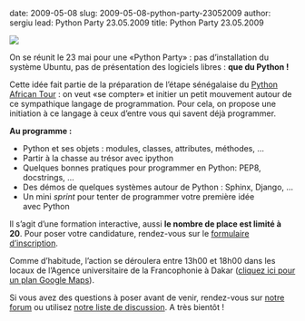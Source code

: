 date: 2009-05-08
slug: 2009-05-08-python-party-23052009
author: sergiu
lead: Python Party 23.05.2009
title: Python Party 23.05.2009


[![](http://dakarlug.org/blog/wp-content/uploads/2009/05/python-party23-05-09.png)](http://dakarlug.org/blog/wp-content/uploads/2009/05/python-party23-05-09.pdf)

    

On se réunit le 23 mai pour une «Python Party» : pas d’installation
du système Ubuntu, pas de présentation des logiciels libres : **que du Python&nbsp;!**

Cette idée fait partie de la préparation de l’étape sénégalaise du [Python African Tour](http://dakarlug.org/pat)
: on veut «se compter» et initier un petit mouvement autour de ce
sympathique langage de programmation. Pour cela, on propose une
initiation à ce langage à ceux d’entre vous qui savent déjà&nbsp;programmer.

**Au programme&nbsp;:**

*   Python et ses objets : modules, classes, attributes, méthodes,&nbsp;…
*   Partir à la chasse au trésor avec&nbsp;ipython
*   Quelques bonnes pratiques pour programmer en Python: <span class="caps">PEP8</span>, docstrings,&nbsp;…
*   Des démos de quelques systèmes autour de Python : Sphinx, Django,&nbsp;…
*   Un mini _sprint_ pour tenter de programmer votre première idée avec&nbsp;Python

Il s’agit d’une formation interactive, aussi **le nombre de place est limité à 20**. Pour poser votre candidature, rendez-vous sur le [formulaire d’inscription](http://wcs.dakarlug.org/install-party/python-party/).

Comme d’habitude, l’action se déroulera entre 13h00 et 18h00 dans
les locaux de l’Agence universitaire de la Francophonie à Dakar ([cliquez ici pour un plan Google Maps](http://maps.google.com/maps?f=q&amp;source=s_q&amp;hl=fr&amp;geocode=&amp;q=&amp;ie=UTF8&amp;ll=14.679327,-17.467934&amp;spn=0.00397,0.005997&amp;t=h&amp;z=18)).

Si vous avez des questions à poser avant de venir, rendez-vous sur [notre forum](http://dakarlug.org/blog/forum) ou utilisez [notre liste de discussion](http://dakarlug.org/blog/liste). A très bientôt&nbsp;!

    